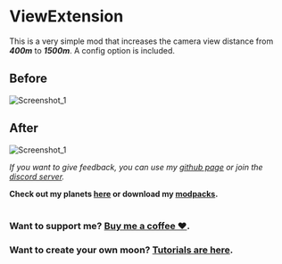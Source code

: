 # ViewExtension
This is a very simple mod that increases the camera view distance from _**400m**_ to _**1500m**_. A config option is included.
  
## Before
![Screenshot_1](https://raw.githubusercontent.com/sfDesat/ViewExtension/main/Screenshots/Before.png "Before Screenshot")
## After
![Screenshot_1](https://raw.githubusercontent.com/sfDesat/ViewExtension/main/Screenshots/After.png "After Screenshot")
  
_If you want to give feedback, you can use my [github page](https://github.com/sfDesat/ViewExtension/issues) or join the [discord server](https://discord.gg/UVJx7F8mJY)._

**Check out my planets [here](https://thunderstore.io/c/lethal-company/p/sfDesat/) or download my [modpacks](https://thunderstore.io/c/lethal-company/p/sfDesat/?section=modpacks).**
#
### Want to support me? [Buy me a coffee ❤️](https://www.buymeacoffee.com/sfdesat).
### Want to create your own moon? [Tutorials are here](https://sfdesat.github.io/).
